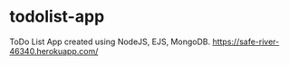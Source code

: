 # todolist-app
ToDo List App created using NodeJS, EJS, MongoDB.
https://safe-river-46340.herokuapp.com/
